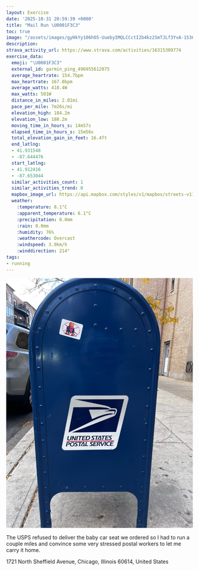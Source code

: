 ```yaml
---
layout: Exercise
date: '2025-10-31 20:59:39 +0000'
title: "Mail Run \U0001F3C3"
toc: true
image: "/assets/images/gyHkYy106hO5-UuebyIMQLCCctI2b4kz2SmTJLf3YvA-1536x2048.jpg.jpeg"
description:
strava_activity_url: https://www.strava.com/activities/16315309774
exercise_data:
  emoji: "\U0001F3C3"
  external_id: garmin_ping_496955612075
  average_heartrate: 154.7bpm
  max_heartrate: 167.0bpm
  average_watts: 418.4W
  max_watts: 501W
  distance_in_miles: 2.01mi
  pace_per_mile: 7m26s/mi
  elevation_high: 184.2m
  elevation_low: 180.2m
  moving_time_in_hours_s: 14m57s
  elapsed_time_in_hours_s: 15m56s
  total_elevation_gain_in_feet: 16.4ft
  end_latlng:
  - 41.931548
  - -87.644476
  start_latlng:
  - 41.912416
  - -87.653044
  similar_activities_count: 1
  similar_activities_trend: 0
  mapbox_image_url: https://api.mapbox.com/styles/v1/mapbox/streets-v11/static/path-5+787af2-1.0(kmy~Fjw~uOG%3FIBKAKFUDk%40HMHOAM%40GCW%40UEs%40Aa%40BQAc%40FUCw%40BIDQ%40OFc%40Ic%40Bm%40AKDUAWBa%40OqAL%7D%40Cq%40D%5D%40_%40Ca%40B%5BCWHKISG_A%40%5DD_%40%3Fc%40Bg%40Hk%40%3FUEKBYASBc%40EOFa%40A%7B%40JWCm%40PS%40e%40LsA%40GAOKWKQAy%40%3FIBE%3FO%40KDEDAHWNs%40HQIc%40Ia%40DUCUDKI%5DKEIBo%40Fe%40Bg%40Pg%40EEOc%40Ga%40Ey%40%3Fc%40Gu%40EoA%3FeAIwBDaAF_%40%40mCSYEMGHPYBIBgAFq%40%40%7D%40Eq%40B%7DAEiDI_A%40uECoA%40w%40AoC%40WGeA%3FkBEiABiACk%40%40%5BE%7DA%40e%40I_%40KKSRQLi%40Pa%40ZKBQPo%40RGJ_%40LQJG%3FE%40QNKRo%40f%40o%40Xg%40Pq%40JGDK%40QLELKHUN%5BHKHW%40QDYNu%40XQPUPI%3FURQZ%5Dz%40g%40n%40UH_%40TOD%5DPe%40N),pin-s-s+e5b22e(-87.65318,41.91462),pin-s-f+89ae00(-87.64397999999996,41.93086999999998)/auto/800x800?access_token=pk.eyJ1Ijoiam9zaGJlY2ttYW4iLCJhIjoiY205eWR2aDd1MWZ6djJrbXc4a3M0bWZleiJ9.XiG9OWkNcZk2QzjJbxLB4A
  weather:
    :temperature: 8.1°C
    :apparent_temperature: 6.1°C
    :precipitation: 0.0mm
    :rain: 0.0mm
    :humidity: 76%
    :weathercode: Overcast
    :windspeed: 3.9km/h
    :winddirection: 214°
tags:
- running
---
```


![Mail Run](/assets/images/gyHkYy106hO5-UuebyIMQLCCctI2b4kz2SmTJLf3YvA-1536x2048.jpg.jpeg)

The USPS refused to deliver the baby car seat we ordered so I had to run a couple miles and convince some very stressed postal workers to let me carry it home.

1721 North Sheffield Avenue, Chicago, Illinois 60614, United States
